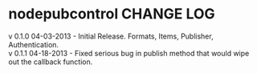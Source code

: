 nodepubcontrol CHANGE LOG
=========================

v 0.1.0 04-03-2013  - Initial Release. Formats, Items, Publisher, Authentication.  
v 0.1.1 04-18-2013  - Fixed serious bug in publish method that would wipe out the callback function.  
